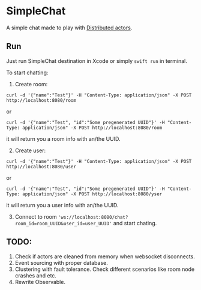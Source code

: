 #  SimpleChat

A simple chat made to play with [Distributed actors](https://www.swift.org/blog/distributed-actors/).

## Run
Just run SimpleChat destination in Xcode or simply `swift run` in terminal.

To start chatting:

1. Create room:
```
curl -d '{"name":"Test"}' -H "Content-Type: application/json" -X POST http://localhost:8080/room
```
or 
```
curl -d '{"name":"Test", "id":"Some pregenerated UUID"}' -H "Content-Type: application/json" -X POST http://localhost:8080/room
```

it will return you a room info with an/the UUID.

2. Create user:
```
curl -d '{"name":"Test"}' -H "Content-Type: application/json" -X POST http://localhost:8080/user
```
or 
```
curl -d '{"name":"Test", "id":"Some pregenerated UUID"}' -H "Content-Type: application/json" -X POST http://localhost:8080/yser
```

it will return you a user info with an/the UUID.

3. Connect to room `'ws://localhost:8080/chat?room_id=room_UUID&user_id=user_UUID'` and start chating.

## TODO:
1. Check if actors are cleaned from memory when websocket disconnects.
2. Event sourcing with proper database.
3. Clustering with fault tolerance. Check different scenarios like room node crashes and etc.
4. Rewrite Observable.
